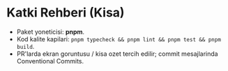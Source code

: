 # Katki Rehberi (Kisa)

- Paket yoneticisi: **pnpm**.
- Kod kalite kapilari: `pnpm typecheck && pnpm lint && pnpm test && pnpm build`.
- PR'larda ekran goruntusu / kisa ozet tercih edilir; commit mesajlarinda Conventional Commits.
